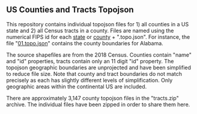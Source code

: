 <h2>US Counties and Tracts Topojson</h2>

This repository contains individual topojson files for 1) all counties in a US state and 2) all Census tracts in a county. Files are named using the numerical FIPS id for each <a href="https://www.nrcs.usda.gov/wps/portal/nrcs/detail/?cid=nrcs143_013696">state</a> or <a href="https://www.nrcs.usda.gov/wps/portal/nrcs/detail/national/home/?cid=nrcs143_013697">county</a> + ".topo.json". For instance, the file "<a href="https://github.com/jethin/us-counties-tracts-topojson/blob/main/counties/01.topo.json">01.topo.json</a>" contains the county boundaries for Alabama.

The source shapefiles are from the 2018 Census. Counties contain "name" and "id" properties, tracts contain only an 11 digit "id" property. The topojson geographic boundaries are unprojected and have been simplified to reduce file size. Note that county and tract boundaries do not match precisely as each has slightly different levels of simplification. Only geographic areas within the continental US are included.

There are approximately 3,147 county topojson files in the "tracts.zip" archive. The individual files have been zipped in order to share them here.
